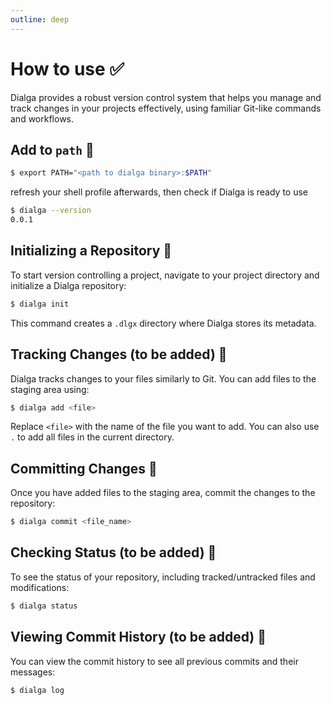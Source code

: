 ```yaml
---
outline: deep
---
```


# How to use ✅

Dialga provides a robust version control system that helps you manage and track changes in your projects effectively, using familiar Git-like commands and workflows.

## Add to `path` 🚦
```bash
$ export PATH="<path to dialga binary>:$PATH"
```
refresh your shell profile afterwards, then check if Dialga is ready to use
```bash
$ dialga --version
0.0.1
```
## Initializing a Repository 🔷

To start version controlling a project, navigate to your project directory and initialize a Dialga repository:

```bash
$ dialga init
```

This command creates a `.dlgx` directory where Dialga stores its metadata.

## Tracking Changes (to be added) 🔀

Dialga tracks changes to your files similarly to Git. You can add files to the staging area using:

```bash
$ dialga add <file>
```

Replace `<file>` with the name of the file you want to add. You can also use `.` to add all files in the current directory.

## Committing Changes 🎊

Once you have added files to the staging area, commit the changes to the repository:

```bash
$ dialga commit <file_name>
```

## Checking Status (to be added) 🎑

To see the status of your repository, including tracked/untracked files and modifications:

```bash
$ dialga status
```

## Viewing Commit History (to be added) 👀

You can view the commit history to see all previous commits and their messages:

```bash
$ dialga log
```



